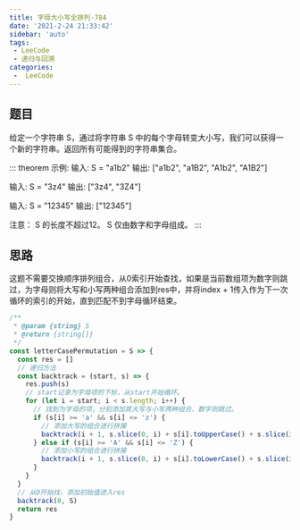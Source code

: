 ```yaml
---
title: 字母大小写全排列-784
date: '2021-2-24 21:33:42'
sidebar: 'auto'
tags:
 - LeeCode
 - 递归与回溯
categories:
 -  LeeCode
---
```


## 题目
给定一个字符串 S，通过将字符串 S 中的每个字母转变大小写，我们可以获得一个新的字符串。返回所有可能得到的字符串集合。

::: theorem
示例:
输入: S = "a1b2"
输出: ["a1b2", "a1B2", "A1b2", "A1B2"]

输入: S = "3z4"
输出: ["3z4", "3Z4"]

输入: S = "12345"
输出: ["12345"]

注意：
S 的长度不超过12。
S 仅由数字和字母组成。
:::

## 思路
这题不需要交换顺序排列组合，从0索引开始查找，如果是当前数组项为数字则跳过，为字母则将大写和小写两种组合添加到res中，并将index + 1传入作为下一次循环的索引的开始，直到匹配不到字母循环结束。

```js 
/**
 * @param {string} S
 * @return {string[]}
 */
const letterCasePermutation = S => {
  const res = []
  // 递归方法
  const backtrack = (start, s) => {
    res.push(s)
    // start记录为字母项的下标，从start开始循环。
    for (let i = start; i < s.length; i++) {
      // 找到为字母的项，分别添加其大写与小写两种组合，数字则跳过。
      if (s[i] >= 'a' && s[i] <= 'z') {
        // 添加大写的组合进行拼接
        backtrack(i + 1, s.slice(0, i) + s[i].toUpperCase() + s.slice(i + 1))
      } else if (s[i] >= 'A' && s[i] <= 'Z') {
        // 添加小写的组合进行拼接
        backtrack(i + 1, s.slice(0, i) + s[i].toLowerCase() + s.slice(i + 1))
      }
    }
  }
  // 从0开始找，添加初始值进入res
  backtrack(0, S) 
  return res
}
```